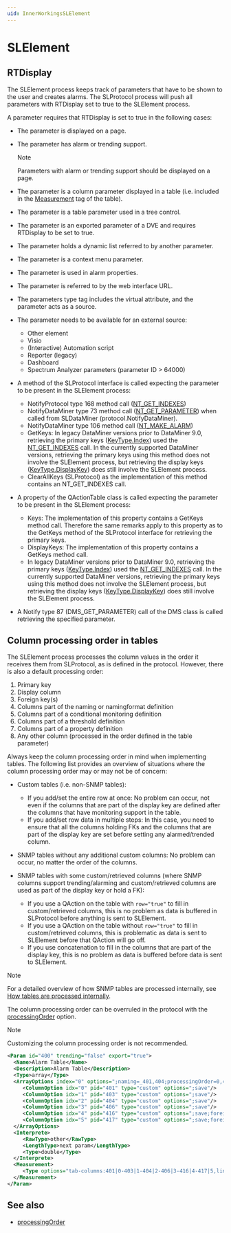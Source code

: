 ```yaml
---
uid: InnerWorkingsSLElement
---
```


# SLElement

## RTDisplay

The SLElement process keeps track of parameters that have to be shown to the user and creates alarms. The SLProtocol process will push all parameters with RTDisplay set to true to the SLElement process.

A parameter requires that RTDisplay is set to true in the following cases:

- The parameter is displayed on a page.

- The parameter has alarm or trending support.

  > [!NOTE]
  > Parameters with alarm or trending support should be displayed on a page.

- The parameter is a column parameter displayed in a table (i.e. included in the [Measurement](xref:Protocol.Params.Param.Measurement) tag of the table).

- The parameter is a table parameter used in a tree control.

- The parameter is an exported parameter of a DVE and requires RTDisplay to be set to true.

- The parameter holds a dynamic list referred to by another parameter.

- The parameter is a context menu parameter.

- The parameter is used in alarm properties.

- The parameter is referred to by the web interface URL.

- The parameters type tag includes the virtual attribute, and the parameter acts as a source.

- The parameter needs to be available for an external source:

  - Other element
  - Visio
  - (Interactive) Automation script
  - Reporter (legacy)
  - Dashboard
  - Spectrum Analyzer parameters (parameter ID > 64000)

- A method of the SLProtocol interface is called expecting the parameter to be present in the SLElement process:

  - NotifyProtocol type 168 method call ([NT_GET_INDEXES](xref:NT_GET_INDEXES))
  - NotifyDataMiner type 73 method call ([NT_GET_PARAMETER](xref:NT_GET_PARAMETER)) when called from SLDataMiner (protocol.NotifyDataMiner).
  - NotifyDataMiner type 106 method call ([NT_MAKE_ALARM](xref:NT_MAKE_ALARM))
  - GetKeys: In legacy DataMiner versions prior to DataMiner 9.0, retrieving the primary keys ([KeyType.Index](xref:Skyline.DataMiner.Scripting.NotifyProtocol.KeyType)) used the [NT_GET_INDEXES](xref:NT_GET_INDEXES) call. In the currently supported DataMiner versions, retrieving the primary keys using this method does not involve the SLElement process, but retrieving the display keys ([KeyType.DisplayKey](xref:Skyline.DataMiner.Scripting.NotifyProtocol.KeyType)) does still involve the SLElement process.
  - ClearAllKeys (SLProtocol) as the implementation of this method contains an NT_GET_INDEXES call.

- A property of the QActionTable class is called expecting the parameter to be present in the SLElement process:

  - Keys: The implementation of this property contains a GetKeys method call. Therefore the same remarks apply to this property as to the GetKeys method of the SLProtocol interface for retrieving the primary keys.
  - DisplayKeys: The implementation of this property contains a GetKeys method call.
  - In legacy DataMiner versions prior to DataMiner 9.0, retrieving the primary keys ([KeyType.Index](xref:Skyline.DataMiner.Scripting.NotifyProtocol.KeyType)) used the [NT_GET_INDEXES](xref:NT_GET_INDEXES) call. In the currently supported DataMiner versions, retrieving the primary keys using this method does not involve the SLElement process, but retrieving the display keys ([KeyType.DisplayKey](xref:Skyline.DataMiner.Scripting.NotifyProtocol.KeyType)) does still involve the SLElement process.

- A Notify type 87 (DMS_GET_PARAMETER) call of the DMS class is called retrieving the specified parameter.

## Column processing order in tables

The SLElement process processes the column values in the order it receives them from SLProtocol, as is defined in the protocol. However, there is also a default processing order:<!-- RN 28139 -->

1. Primary key
1. Display column
1. Foreign key(s)
1. Columns part of the naming or namingformat definition
1. Columns part of a conditional monitoring definition
1. Columns part of a threshold definition
1. Columns part of a property definition
1. Any other column (processed in the order defined in the table parameter)

Always keep the column processing order in mind when implementing tables. The following list provides an overview of situations where the column processing order may or may not be of concern:

- Custom tables (i.e. non-SNMP tables):

  - If you add/set the entire row at once: No problem can occur, not even if the columns that are part of the display key are defined after the columns that have monitoring support in the table.
  - If you add/set row data in multiple steps: In this case, you need to ensure that all the columns holding FKs and the columns that are part of the display key are set before setting any alarmed/trended column.

- SNMP tables without any additional custom columns: No problem can occur, no matter the order of the columns.

- SNMP tables with some custom/retrieved columns (where SNMP columns support trending/alarming and custom/retrieved columns are used as part of the display key or hold a FK):

  - If you use a QAction on the table with `row="true"` to fill in custom/retrieved columns, this is no problem as data is buffered in SLProtocol before anything is sent to SLElement.
  - If you use a QAction on the table without `row="true"` to fill in custom/retrieved columns, this is problematic as data is sent to SLElement before that QAction will go off.
  - If you use concatenation to fill in the columns that are part of the display key, this is no problem as data is buffered before data is sent to SLElement.

> [!NOTE]
> For a detailed overview of how SNMP tables are processed internally, see [How tables are processed internally](xref:ConnectionsSnmpProtocolInnterWorkings#how-tables-are-processed-internally).

The column processing order can be overruled in the protocol with the [processingOrder](xref:Protocol.Params.Param.ArrayOptions-options#processingorder) option.

> [!NOTE]
> Customizing the column processing order is not recommended.

```xml
<Param id="400" trending="false" export="true">
  <Name>Alarm Table</Name>
  <Description>Alarm Table</Description>
  <Type>array</Type>
  <ArrayOptions index="0" options=";naming=_401,404;processingOrder=0,4,5,1,2,3">
     <ColumnOption idx="0" pid="401" type="custom" options=";save"/>
     <ColumnOption idx="1" pid="403" type="custom" options=";save"/>
     <ColumnOption idx="2" pid="404" type="custom" options=";save"/>
     <ColumnOption idx="3" pid="406" type="custom" options=";save"/>
     <ColumnOption idx="4" pid="416" type="custom" options=";save;foreignKey=1200"/>
     <ColumnOption idx="5" pid="417" type="custom" options=";save;foreignKey=1300"/>
  </ArrayOptions>
  <Interprete>
     <RawType>other</RawType>
     <LengthType>next param</LengthType>
     <Type>double</Type>
  </Interprete>
  <Measurement>
     <Type options="tab-columns:401|0-403|1-404|2-406|3-416|4-417|5,lines:30,width:100-100-100-100-100-100,sort:STRING">table</Type>
  </Measurement>
</Param>
```

## See also

- [processingOrder](xref:Protocol.Params.Param.ArrayOptions-options#processingorder)
